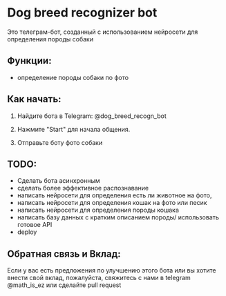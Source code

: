 # Dog breed recognizer bot


Это телеграм-бот, созданный с использованием нейросети для определения породы собаки

## Функции:

- определение породы собаки по фото

## Как начать:

1. Найдите бота в Telegram: @dog_breed_recogn_bot

2. Нажмите "Start" для начала общения.

3. Отправьте боту фото собаки

## TODO: 
- Сделать бота асинхронным
- сделать более эффективное распознавание 
- написать нейросети для определения есть ли животное на фото,
- написать нейросети для определения кошак на фото или песик
- написать нейросети для определения породы кошака
- написать базу данных с кратким описанием породы/ использовать готовое API
- deploy
## Обратная связь и Вклад:

Если у вас есть предложения по улучшению этого бота или вы хотите внести свой вклад, пожалуйста, свяжитесь с нами в telegram @math_is_ez или сделайте pull request 

